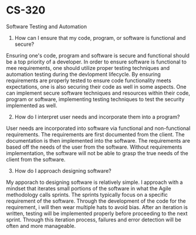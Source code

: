 # CS-320
Software Testing and Automation


1. How can I ensure that my code, program, or software is functional and secure?

Ensuring one's code, program and software is secure and functional should be a top priority of a developer. In order to ensure software is functional to mee requirements, one should utilize proper testing techniques and automation testing during the devlopment lifecycle. By ensuring requirements are properly tested to ensure code functionality meets expectations, one is also securing their code as well in some aspects. One can implement secure software techniques and resources within their code, program or software, implementing testing techniques to test the security implemented as well.


2. How do I interpret user needs and incorporate them into a program?

User needs are incorporated into software via functional and non-functional requirements. The requirements are first documented from the client. The documentation is then implemented into the software. The requirements are based off the needs of the user from the software. Without requirements implementation, the software will not be able to grasp the true needs of the client from the software. 

3.  How do I approach designing software?

My apporach to designing software is relatively simple. I approach with a mindset that iterates small portions of the software in what the Agile methodology calls sprints. The sprints typically focus on a specific requirement of the software. Through the development of the code for the requirement, i will then wear multiple hats to avoid bias. After an iteration is written, testing will be implemented properly before proceeding to the next sprint. Through this iteration process, failures and error detection will be often and more manageable. 

